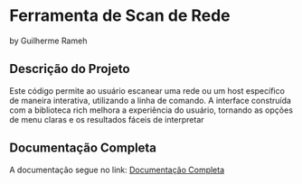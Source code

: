 # Ferramenta de Scan de Rede

by Guilherme Rameh

## Descrição do Projeto

Este código permite ao usuário escanear uma rede ou um host específico de maneira interativa, utilizando a linha de comando. A interface construída com a biblioteca rich melhora a experiência do usuário, tornando as opções de menu claras e os resultados fáceis de interpretar

## Documentação Completa

A documentação segue no link:
[Documentação Completa](https://guilhermerameh.github.io/PythonNetworkScanningTool/)
